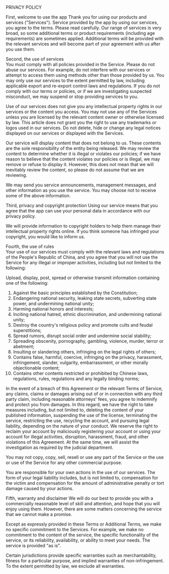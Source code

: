 PRIVACY POLICY 



First, welcome to use  the app
Thank you for using our products and services ("Services"). 
Service provided by the app by using our services, you agree to the terms. Please read carefully.  Our range of services is very broad, so some additional terms or product requirements (including age requirements) are sometimes applied. Additional terms will be provided with the relevant services and will become part of your agreement with us after you use them.

Second, the use of services  
You must comply with all policies provided in the Service. 
Please do not abuse our services. For example, do not interfere with our services or attempt to access them using methods other than those provided by us. You may only use our services to the extent permitted by law, including applicable export and re-export control laws and regulations. If you do not comply with our terms or policies, or if we are investigating suspected misconduct, we may suspend or stop providing services to you.  

Use of our services does not give you any intellectual property rights in our services or the content you access. You may not use any of the Services unless you are licensed by the relevant content owner or otherwise licensed by law. This article does not grant you the right to use any trademarks or logos used in our services. Do not delete, hide or change any legal notices displayed on our services or displayed with the Services.

Our service will display content that does not belong to us. These contents are the sole responsibility of the entity being released. We may review the content to determine whether it is illegal or violates our policies; if we have reason to believe that the content violates our policies or is illegal, we may remove or refuse to display it. However, this does not mean that we will inevitably review the content, so please do not assume that we are reviewing.

We may send you service announcements, management messages, and other information as you use the service. You may choose not to receive some of the above information.

Third, privacy and copyright protection
Using our service means that you agree that the app can use your personal data in accordance with our privacy policy.

We will provide information to copyright holders to help them manage their intellectual property rights online. If you think someone has infringed your copyright, you would like to inform us.

Fourth, the use of rules  
Your use of our services must comply with the relevant laws and regulations of the People's Republic of China, and you agree that you will not use the Service for any illegal or improper activities, including but not limited to the following: 

Upload, display, post, spread or otherwise transmit information containing one of the following:  

1)	Against the basic principles established by the Constitution;  
2)	Endangering national security, leaking state secrets, subverting state power, and undermining national unity;  
3)	Harming national honors and interests; 
4)	Inciting national hatred, ethnic discrimination, and undermining national unity; 
5)	Destroy the country's religious policy and promote cults and feudal superstitions; 
6)	Spread rumors, disrupt social order and undermine social stability; 
7)	Spreading obscenity, pornography, gambling, violence, murder, terror or abetment;  
8)	Insulting or slandering others, infringing on the legal rights of others;  
9)	Contains false, harmful, coercive, infringing on the privacy, harassment, infringement, slander, vulgarity, embarrassment, or other morally objectionable content;  
10)	Contains other contents restricted or prohibited by Chinese laws, regulations, rules, regulations and any legally binding norms;

In the event of a breach of this Agreement or the relevant Terms of Service, any claims, claims or damages arising out of or in connection with any third party claim, including reasonable attorneys' fees, you agree to indemnify and protect you from damages. In this regard, we have the right to take measures including, but not limited to, deleting the content of your published information, suspending the use of the license, terminating the service, restricting the use, recycling the account, and pursuing legal liability, depending on the nature of your conduct. We reserve the right to reclaim your account by maliciously registering your account or using your account for illegal activities, disruption, harassment, fraud, and other violations of this Agreement. At the same time, we will assist the investigation as required by the judicial department.

You may not copy, copy, sell, resell or use any part of the Service or the use or use of the Service for any other commercial purpose.  

You are responsible for your own actions in the use of our services. The form of your legal liability includes, but is not limited to, compensation for the victim and compensation for the amount of administrative penalty or tort damage caused by your actions.

Fifth, warranty and disclaimer
We will do our best to provide you with a commercially reasonable level of skill and attention, and hope that you will enjoy using them. However, there are some matters concerning the service that we cannot make a promise.

Except as expressly provided in these Terms or Additional Terms, we make no specific commitment to the Services. For example, we make no commitment to the content of the service, the specific functionality of the service, or its reliability, availability, or ability to meet your needs. The service is provided "as is".

Certain jurisdictions provide specific warranties such as merchantability, fitness for a particular purpose, and implied warranties of non-infringement. To the extent permitted by law, we exclude all warranties.
